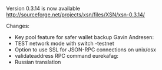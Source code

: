 Version 0.3.14 is now available
http://sourceforge.net/projects/xsn/files/XSN/xsn-0.3.14/

Changes:
* Key pool feature for safer wallet backup
Gavin Andresen:
* TEST network mode with switch -testnet
* Option to use SSL for JSON-RPC connections on unix/osx
* validateaddress RPC command
eurekafag:
* Russian translation

